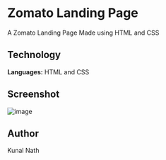 
# Zomato Landing Page

A Zomato Landing Page Made using HTML and CSS


## Technology 

**Languages:** HTML and CSS


## Screenshot


![image](https://github.com/user-attachments/assets/d621d8ec-5726-4718-97c7-337774b9c884)



## Author

Kunal Nath
